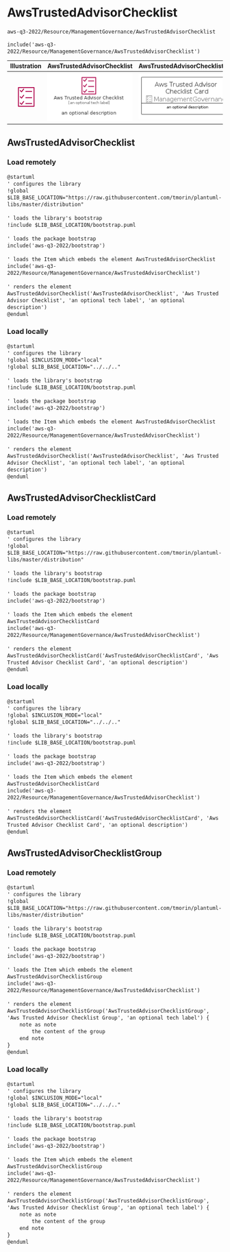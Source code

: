 # AwsTrustedAdvisorChecklist


```text
aws-q3-2022/Resource/ManagementGovernance/AwsTrustedAdvisorChecklist
```

```text
include('aws-q3-2022/Resource/ManagementGovernance/AwsTrustedAdvisorChecklist')
```



| Illustration | AwsTrustedAdvisorChecklist | AwsTrustedAdvisorChecklistCard | AwsTrustedAdvisorChecklistGroup |
| :---: | :---: | :---: | :---: |
| ![illustration for Illustration](../../../aws-q3-2022/Resource/ManagementGovernance/AwsTrustedAdvisorChecklist.png) | ![illustration for AwsTrustedAdvisorChecklist](../../../aws-q3-2022/Resource/ManagementGovernance/AwsTrustedAdvisorChecklist.Local.png) | ![illustration for AwsTrustedAdvisorChecklistCard](../../../aws-q3-2022/Resource/ManagementGovernance/AwsTrustedAdvisorChecklistCard.Local.png) | ![illustration for AwsTrustedAdvisorChecklistGroup](../../../aws-q3-2022/Resource/ManagementGovernance/AwsTrustedAdvisorChecklistGroup.Local.png) |




## AwsTrustedAdvisorChecklist

### Load remotely
```plantuml
@startuml
' configures the library
!global $LIB_BASE_LOCATION="https://raw.githubusercontent.com/tmorin/plantuml-libs/master/distribution"

' loads the library's bootstrap
!include $LIB_BASE_LOCATION/bootstrap.puml

' loads the package bootstrap
include('aws-q3-2022/bootstrap')

' loads the Item which embeds the element AwsTrustedAdvisorChecklist
include('aws-q3-2022/Resource/ManagementGovernance/AwsTrustedAdvisorChecklist')

' renders the element
AwsTrustedAdvisorChecklist('AwsTrustedAdvisorChecklist', 'Aws Trusted Advisor Checklist', 'an optional tech label', 'an optional description')
@enduml
```

### Load locally
```plantuml
@startuml
' configures the library
!global $INCLUSION_MODE="local"
!global $LIB_BASE_LOCATION="../../.."

' loads the library's bootstrap
!include $LIB_BASE_LOCATION/bootstrap.puml

' loads the package bootstrap
include('aws-q3-2022/bootstrap')

' loads the Item which embeds the element AwsTrustedAdvisorChecklist
include('aws-q3-2022/Resource/ManagementGovernance/AwsTrustedAdvisorChecklist')

' renders the element
AwsTrustedAdvisorChecklist('AwsTrustedAdvisorChecklist', 'Aws Trusted Advisor Checklist', 'an optional tech label', 'an optional description')
@enduml
```

## AwsTrustedAdvisorChecklistCard

### Load remotely
```plantuml
@startuml
' configures the library
!global $LIB_BASE_LOCATION="https://raw.githubusercontent.com/tmorin/plantuml-libs/master/distribution"

' loads the library's bootstrap
!include $LIB_BASE_LOCATION/bootstrap.puml

' loads the package bootstrap
include('aws-q3-2022/bootstrap')

' loads the Item which embeds the element AwsTrustedAdvisorChecklistCard
include('aws-q3-2022/Resource/ManagementGovernance/AwsTrustedAdvisorChecklist')

' renders the element
AwsTrustedAdvisorChecklistCard('AwsTrustedAdvisorChecklistCard', 'Aws Trusted Advisor Checklist Card', 'an optional description')
@enduml
```

### Load locally
```plantuml
@startuml
' configures the library
!global $INCLUSION_MODE="local"
!global $LIB_BASE_LOCATION="../../.."

' loads the library's bootstrap
!include $LIB_BASE_LOCATION/bootstrap.puml

' loads the package bootstrap
include('aws-q3-2022/bootstrap')

' loads the Item which embeds the element AwsTrustedAdvisorChecklistCard
include('aws-q3-2022/Resource/ManagementGovernance/AwsTrustedAdvisorChecklist')

' renders the element
AwsTrustedAdvisorChecklistCard('AwsTrustedAdvisorChecklistCard', 'Aws Trusted Advisor Checklist Card', 'an optional description')
@enduml
```

## AwsTrustedAdvisorChecklistGroup

### Load remotely
```plantuml
@startuml
' configures the library
!global $LIB_BASE_LOCATION="https://raw.githubusercontent.com/tmorin/plantuml-libs/master/distribution"

' loads the library's bootstrap
!include $LIB_BASE_LOCATION/bootstrap.puml

' loads the package bootstrap
include('aws-q3-2022/bootstrap')

' loads the Item which embeds the element AwsTrustedAdvisorChecklistGroup
include('aws-q3-2022/Resource/ManagementGovernance/AwsTrustedAdvisorChecklist')

' renders the element
AwsTrustedAdvisorChecklistGroup('AwsTrustedAdvisorChecklistGroup', 'Aws Trusted Advisor Checklist Group', 'an optional tech label') {
    note as note
        the content of the group
    end note
}
@enduml
```

### Load locally
```plantuml
@startuml
' configures the library
!global $INCLUSION_MODE="local"
!global $LIB_BASE_LOCATION="../../.."

' loads the library's bootstrap
!include $LIB_BASE_LOCATION/bootstrap.puml

' loads the package bootstrap
include('aws-q3-2022/bootstrap')

' loads the Item which embeds the element AwsTrustedAdvisorChecklistGroup
include('aws-q3-2022/Resource/ManagementGovernance/AwsTrustedAdvisorChecklist')

' renders the element
AwsTrustedAdvisorChecklistGroup('AwsTrustedAdvisorChecklistGroup', 'Aws Trusted Advisor Checklist Group', 'an optional tech label') {
    note as note
        the content of the group
    end note
}
@enduml
```

